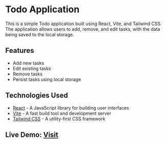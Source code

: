 # Todo Application

This is a simple Todo application built using React, Vite, and Tailwind CSS. The application allows users to add, remove, and edit tasks, with the data being saved to the local storage.

## Features

- Add new tasks
- Edit existing tasks
- Remove tasks
- Persist tasks using local storage

## Technologies Used

- [React](https://reactjs.org/) - A JavaScript library for building user interfaces
- [Vite](https://vitejs.dev/) - A fast build tool and development server
- [Tailwind CSS](https://tailwindcss.com/) - A utility-first CSS framework

## Live Demo: [Visit](https://ankitdev-todoapp.netlify.app/)




